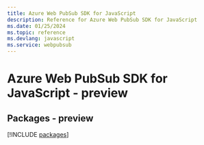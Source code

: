 ```yaml
---
title: Azure Web PubSub SDK for JavaScript
description: Reference for Azure Web PubSub SDK for JavaScript
ms.date: 01/25/2024
ms.topic: reference
ms.devlang: javascript
ms.service: webpubsub
---
```

# Azure Web PubSub SDK for JavaScript - preview
## Packages - preview
[!INCLUDE [packages](web-pubsub-index.md)]